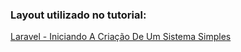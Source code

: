 ### Layout utilizado no tutorial:
[Laravel - Iniciando A Criação De Um Sistema Simples](http://www.keniaferreira.com/2019/07/oi-pessoas-nesse-post-vamos-aprender.html)
